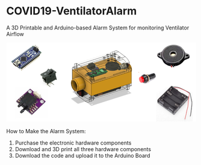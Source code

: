 # COVID19-VentilatorAlarm
A 3D Printable and Arduino-based Alarm System for monitoring Ventilator Airflow

![](Pictures/Schematic+Parts.png)

How to Make the Alarm System:
1) Purchase the electronic hardware components
1) Download and 3D print all three hardware components
3) Download the code and upload it to the Arduino Board
